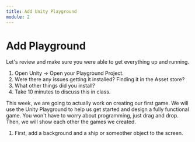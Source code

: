 ```yaml
---
title: Add Unity Playground
module: 2
---
```


#  Add Playground

Let's review and make sure you were able to get everything up and running.  

1. Open Unity -> Open your Playground Project.  
2. Were there any issues getting it installed? Finding it in the Asset store?  
3. What other things did you install?
4. Take 10 minutes to discuss this in class.


This week, we are going to actually work on creating our first game.  We will use the Unity Playground to help us get started and design a fully functional game.  You won't have to worry about programming, just drag and drop.  Then, we will show each other the games we created.

1. First, add a background and a ship or someother object to the screen.